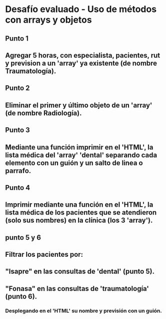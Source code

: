 # Desafío evaluado - Uso de métodos con arrays y objetos

## Punto 1
## Agregar 5 horas, con especialista, pacientes, rut y prevision a un 'array' ya existente (de nombre Traumatología).

## Punto 2
## Eliminar el primer y último objeto de un 'array' (de nombre Radiología).

## Punto 3
## Mediante una función imprimir en el 'HTML', la lista médica del 'array' 'dental' separando cada elemento con un guión y un salto de linea o parrafo.

## Punto 4
## Imprimir mediante una función en el 'HTML', la lista médica de los pacientes que se atendieron (solo sus nombres) en la clínica (los 3 'array').

## punto 5 y 6
## Filtrar los pacientes por: 
## "Isapre" en las consultas de 'dental' (punto 5).
## "Fonasa" en las consultas de 'traumatología' (punto 6).

### Desplegando en el 'HTML' su nombre y previsión con un guión.
